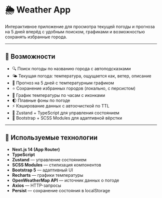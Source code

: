 # 🌦️ Weather App

Интерактивное приложение для просмотра текущей погоды и прогноза на 5 дней вперёд с удобным поиском, графиками и возможностью сохранять избранные города.

---

## 🚀 Возможности

- 🔍 Поиск погоды по названию города с автоподсказками
- 🌤️ Текущая погода: температура, ощущается как, ветер, описание
- 📅 Прогноз на 5 дней с температурным графиком
- ⭐ Сохранение избранных городов (локально, с персистом)
- 🌇 График температуры по часам с иконками 
- 🌓 Плавные фоны по погоде
- ⚡ Кэширование данных с автоочисткой по TTL
- 🧠 Zustand + TypeScript для управления состоянием
- 💅 Bootstrap + SCSS Modules для адаптивной вёрстки

---

## 🧰 Используемые технологии

- **Next.js 14 (App Router)**
- **TypeScript**
- **Zustand** — управление состоянием
- **SCSS Modules** — стилизация компонентов
- **Bootstrap 5** — адаптивный UI
- **Recharts** — графики температуры
- **OpenWeatherMap API** — источник данных о погоде
- **Axios** — HTTP-запросы
- **Persist** — сохранение состояния в localStorage

